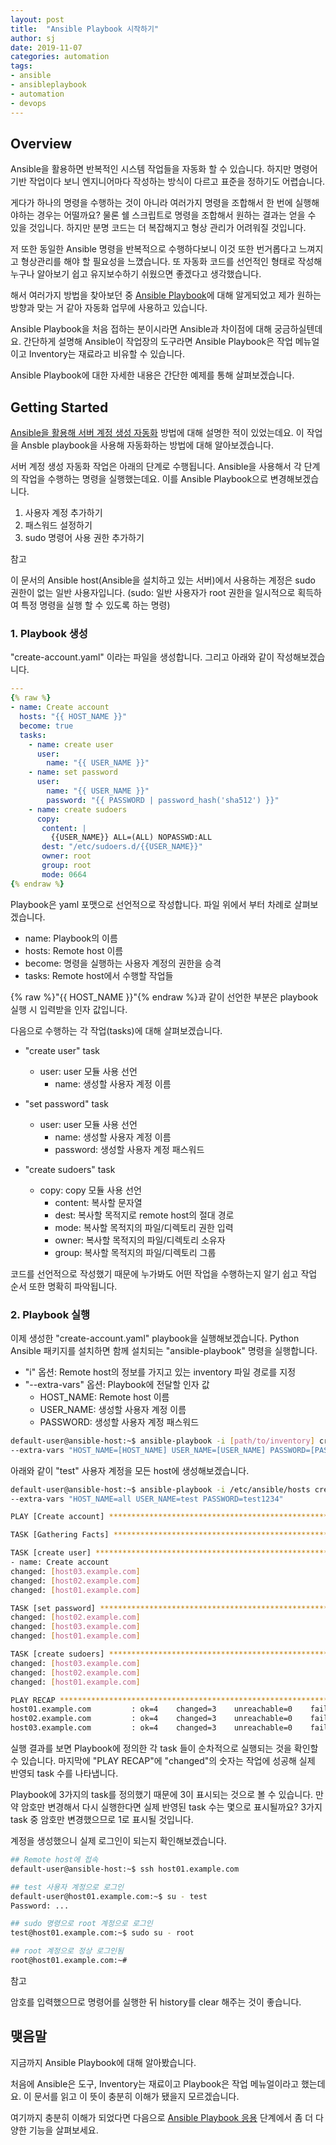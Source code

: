 ```yaml
---
layout: post
title:  "Ansible Playbook 시작하기"
author: sj
date: 2019-11-07
categories: automation
tags:
- ansible
- ansibleplaybook
- automation
- devops
---
```


## Overview

Ansible을 활용하면 반복적인 시스템 작업들을 자동화 할 수 있습니다.
하지만 명령어 기반 작업이다 보니 엔지니어마다 작성하는 방식이 다르고 표준을 정하기도 어렵습니다.

게다가 하나의 명령을 수행하는 것이 아니라 여러가지 명령을 조합해서 한 번에 실행해야하는 경우는 어떨까요?
물론 쉘 스크립트로 명령을 조합해서 원하는 결과는 얻을 수 있을 것입니다.
하지만 분명 코드는 더 복잡해지고 형상 관리가 어려워질 것입니다.

저 또한 동일한 Ansible 명령을 반복적으로 수행하다보니 이것 또한 번거롭다고 느껴지고 형상관리를 해야 할 필요성을 느꼈습니다. 
또 자동화 코드를 선언적인 형태로 작성해 누구나 알아보기 쉽고 유지보수하기 쉬웠으면 좋겠다고 생각했습니다.

해서 여러가지 방법을 찾아보던 중 [Ansible Playbook](https://docs.ansible.com/ansible/latest/cli/ansible-playbook.html)에 대해 알게되었고 
제가 원하는 방향과 맞는 거 같아 자동화 업무에 사용하고 있습니다.

Ansible Playbook을 처음 접하는 분이시라면 Ansible과 차이점에 대해 궁금하실텐데요.
간단하게 설명해 Ansible이 작업장의 도구라면 Ansible Playbook은 작업 메뉴얼이고 Inventory는 재료라고 비유할 수 있습니다.

Ansible Playbook에 대한 자세한 내용은 간단한 예제를 통해 살펴보겠습니다.

## Getting Started

[Ansible을 활용해 서버 계정 생성 자동화](/automation/2019/10/15/ansible-create-account.html) 방법에 대해 설명한 적이 있었는데요.
이 작업을 Ansble playbook을 사용해 자동화하는 방법에 대해 알아보겠습니다.

서버 계정 생성 자동화 작업은 아래의 단계로 수행됩니다.
Ansible을 사용해서 각 단계의 작업을 수행하는 명령을 실행했는데요.
이를 Ansible Playbook으로 변경해보겠습니다.

1. 사용자 계정 추가하기
2. 패스워드 설정하기
3. sudo 명령어 사용 권한 추가하기

<p class="tip-title">참고</p>
<p class="tip-content">
이 문서의 Ansible host(Ansible을 설치하고 있는 서버)에서 사용하는 계정은 sudo 권한이 없는 일반 사용자입니다.
(sudo: 일반 사용자가 root 권한을 일시적으로 획득하여 특정 명령을 실행 할 수 있도록 하는 명령)
</p>

### 1. Playbook 생성

"create-account.yaml" 이라는 파일을 생성합니다.
그리고 아래와 같이 작성해보겠습니다.

```yaml
---
{% raw %}
- name: Create account
  hosts: "{{ HOST_NAME }}"
  become: true
  tasks:
    - name: create user
      user:
        name: "{{ USER_NAME }}"
    - name: set password
      user:
        name: "{{ USER_NAME }}"
        password: "{{ PASSWORD | password_hash('sha512') }}"
    - name: create sudoers
      copy:
       content: |
         {{USER_NAME}} ALL=(ALL) NOPASSWD:ALL
       dest: "/etc/sudoers.d/{{USER_NAME}}"
       owner: root
       group: root
       mode: 0664
{% endraw %}
```

Playbook은 yaml 포맷으로 선언적으로 작성합니다. 파일 위에서 부터 차례로 살펴보겠습니다.

- name: Playbook의 이름
- hosts: Remote host 이름
- become: 명령을 실행하는 사용자 계정의 권한을 승격
- tasks: Remote host에서 수행할 작업들

{% raw %}"{{ HOST_NAME }}"{% endraw %}과 같이 선언한 부분은 playbook 실행 시 입력받을 인자 값입니다.

다음으로 수행하는 각 작업(tasks)에 대해 살펴보겠습니다.

- "create user" task
    - user: user 모듈 사용 선언
        - name: 생성할 사용자 계정 이름

- "set password" task
    - user: user 모듈 사용 선언
        - name: 생성할 사용자 계정 이름
        - password: 생성할 사용자 계정 패스워드

- "create sudoers" task
    - copy: copy 모듈 사용 선언
        - content: 복사할 문자열
        - dest: 복사할 목적지로 remote host의 절대 경로
        - mode: 복사할 목적지의 파일/디렉토리 권한 입력
        - owner: 복사할 목적지의 파일/디렉토리 소유자
        - group: 복사할 목적지의 파일/디렉토리 그룹

코드를 선언적으로 작성했기 때문에 누가봐도 어떤 작업을 수행하는지 알기 쉽고 
작업 순서 또한 명확히 파악됩니다. 

### 2. Playbook 실행

이제 생성한 "create-account.yaml" playbook을 실행해보겠습니다.
Python Ansible 패키지를 설치하면 함께 설치되는 "ansible-playbook" 명령을 실행합니다.

- "i" 옵션: Remote host의 정보를 가지고 있는 inventory 파일 경로를 지정
- "--extra-vars" 옵션: Playbook에 전달할 인자 값
  - HOST_NAME: Remote host 이름
  - USER_NAME: 생성할 사용자 계정 이름
  - PASSWORD: 생성할 사용자 계정 패스워드

```bash
default-user@ansible-host:~$ ansible-playbook -i [path/to/inventory] create-account.yaml \
--extra-vars "HOST_NAME=[HOST_NAME] USER_NAME=[USER_NAME] PASSWORD=[PASSWORD]"
```

아래와 같이 "test" 사용자 계정을 모든 host에 생성해보겠습니다.

```bash
default-user@ansible-host:~$ ansible-playbook -i /etc/ansible/hosts create-account.yaml \
--extra-vars "HOST_NAME=all USER_NAME=test PASSWORD=test1234"

PLAY [Create account] *******************************************************************************************************************************

TASK [Gathering Facts] ******************************************************************************************************************************

TASK [create user] **********************************************************************************************************************************
- name: Create account
changed: [host03.example.com]
changed: [host02.example.com]
changed: [host01.example.com]

TASK [set password] *********************************************************************************************************************************
changed: [host02.example.com]
changed: [host03.example.com]
changed: [host01.example.com]

TASK [create sudoers] *******************************************************************************************************************************
changed: [host03.example.com]
changed: [host02.example.com]
changed: [host01.example.com]

PLAY RECAP ****************************************************************************************************************************************** 
host01.example.com         : ok=4    changed=3    unreachable=0    failed=0    skipped=0    rescued=0    ignored=0   
host02.example.com         : ok=4    changed=3    unreachable=0    failed=0    skipped=0    rescued=0    ignored=0   
host03.example.com         : ok=4    changed=3    unreachable=0    failed=0    skipped=0    rescued=0    ignored=0 
```
실행 결과를 보면 Playbook에 정의한 각 task 들이 순차적으로 실행되는 것을 확인할 수 있습니다.
마지막에 "PLAY RECAP"에 "changed"의 숫자는 작업에 성공해 실제 반영되 task 수를 나타냅니다.

Playbook에 3가지의 task를 정의했기 때문에 3이 표시되는 것으로 볼 수 있습니다.
만약 암호만 변경해서 다시 실행한다면 실제 반영된 task 수는 몇으로 표시될까요? 
3가지 task 중 암호만 변경했으므로 1로 표시될 것입니다.

계정을 생성했으니 실제 로그인이 되는지 확인해보겠습니다.

```bash
## Remote host에 접속
default-user@ansible-host:~$ ssh host01.example.com

## test 사용자 계정으로 로그인
default-user@host01.example.com:~$ su - test
Password: ...

## sudo 명령으로 root 계정으로 로그인
test@host01.example.com:~$ sudo su - root

## root 계정으로 정상 로그인됨
root@host01.example.com:~#
```
<p class="tip-title">참고</p>
<p class="tip-content">
암호를 입력했으므로 명령어를 실행한 뒤 history를 clear 해주는 것이 좋습니다.
</p>

## 맺음말

지금까지 Ansible Playbook에 대해 알아봤습니다.

처음에 Ansible은 도구, Inventory는 재료이고 Playbook은 작업 메뉴얼이라고 했는데요.
이 문서를 읽고 이 뜻이 충분히 이해가 됐을지 모르겠습니다.

여기까지 충분히 이해가 되었다면
다음으로 [Ansible Playbook 응용](/automation/2019/11/18/ansible-playbook-advanced.html)
단계에서 좀 더 다양한 기능을 살펴보세요.